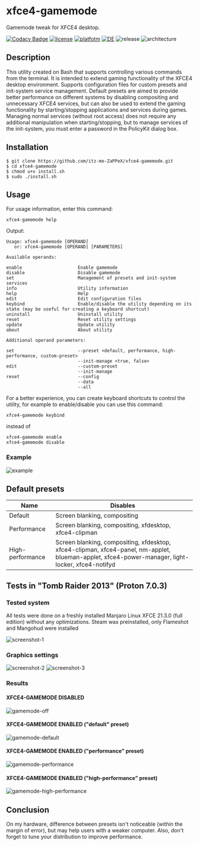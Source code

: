 # xfce4-gamemode

Gamemode tweak for XFCE4 desktop.

[![Codacy Badge](https://app.codacy.com/project/badge/Grade/146c6a2273a94ffca4a29359fd6f4076)](https://www.codacy.com/gh/itz-me-ZaPPeX/xfce4-gamemode/dashboard?utm_source=github.com&amp;utm_medium=referral&amp;utm_content=itz-me-ZaPPeX/xfce4-gamemode&amp;utm_campaign=Badge_Grade)
[![license](https://img.shields.io/badge/license-Apache%202.0-green)](https://github.com/itz-me-ZaPPeX/xfce4-gamemode/blob/main/LICENSE)
[![platfotm](https://img.shields.io/badge/platform-linux-lightgrey)](https://en.wikipedia.org/wiki/Linux)
[![DE](https://img.shields.io/badge/desktop%20environment-xfce4-blue)](https://www.xfce.org/?lang=en)
![release](https://img.shields.io/badge/last%20updated-05.07.2022-yellow)
![architecture](https://img.shields.io/badge/architecture-any-orange)

## Description

This utility created on Bash that supports controlling various commands from the terminal. It is intended to extend gaming functionality of the XFCE4 desktop environment. Supports configuration files for custom presets and init-system service management. Default presets are aimed to provide better performance on different systems by disabling compositing and unnecessary XFCE4 services, but can also be used to extend the gaming functionality by starting/stopping applications and services during games. Managing normal services (without root access) does not require any additional manipulation when starting/stopping, but to manage services of the init-system, you must enter a password in the PolicyKit dialog box.

## Installation

```
$ git clone https://github.com/itz-me-ZaPPeX/xfce4-gamemode.git
$ cd xfce4-gamemode
$ chmod u+x install.sh
$ sudo ./install.sh
```

## Usage

For usage information, enter this command:
```
xfce4-gamemode help
```
Output:
```
Usage: xfce4-gamemode [OPERAND]
   or: xfce4-gamemode [OPERAND] [PARAMETERS]

Available operands:

enable                     Enable gamemode
disable                    Disable gamemode
set                        Management of presets and init-system services
info                       Utility information
help                       Help
edit                       Edit configuration files
keybind                    Enable/disable the utility depending on its state (may be useful for creating a keyboard shortcut)
uninstall                  Uninstall utility
reset                      Reset utility settings
update                     Update utility
about                      About utility

Additional operand parameters:

set                        --preset <default, performance, high-performance, custom-preset>
                           --init-manage <true, false>
edit                       --custom-preset
                           --init-manage
reset                      --config
                           --data
                           --all
```
For a better experience, you can create keyboard shortcuts to control the utility, for example to enable/disable you can use this command:
```
xfce4-gamemode keybind
```
instead of
```
xfce4-gamemode enable
xfce4-gamemode disable
```

### Example

![example](https://github.com/itz-me-ZaPPeX/xfce4-gamemode/blob/main/images/example.png)

## Default presets

| Name | Disables |
| ---- | -------- |
| Default | Screen blanking, compositing |
| Performance | Screen blanking, compositing, xfdesktop, xfce4-clipman |
| High-performance | Screen blanking, compositing, xfdesktop, xfce4-clipman, xfce4-panel, nm-applet, blueman-applet, xfce4-power-manager, light-locker, xfce4-notifyd |

## Tests in "Tomb Raider 2013" (Proton 7.0.3)

### Tested system

All tests were done on a freshly installed Manjaro Linux XFCE 21.3.0 (full edition) without any optimizations. Steam was preinstalled, only Flameshot and Mangohud were installed

![screenshot-1](https://github.com/itz-me-ZaPPeX/xfce4-gamemode/blob/main/images/screenshot-1.png)

### Graphics settings

![screenshot-2](https://github.com/itz-me-ZaPPeX/xfce4-gamemode/blob/main/images/screenshot-2.png)
![screenshot-3](https://github.com/itz-me-ZaPPeX/xfce4-gamemode/blob/main/images/screenshot-3.png)

### Results

#### XFCE4-GAMEMODE DISABLED

![gamemode-off](https://github.com/itz-me-ZaPPeX/xfce4-gamemode/blob/main/images/gamemode-off.png)

#### XFCE4-GAMEMODE ENABLED ("default" preset)

![gamemode-default](https://github.com/itz-me-ZaPPeX/xfce4-gamemode/blob/main/images/gamemode-default.png)

#### XFCE4-GAMEMODE ENABLED ("performance" preset)

![gamemode-performance](https://github.com/itz-me-ZaPPeX/xfce4-gamemode/blob/main/images/gamemode-performace.png)

#### XFCE4-GAMEMODE ENABLED ("high-performance" preset)

![gamemode-high-performance](https://github.com/itz-me-ZaPPeX/xfce4-gamemode/blob/main/images/gamemode-high-performance.png)

## Conclusion

On my hardware, difference between presets isn't noticeable (within the margin of error), but may help users with a weaker computer.
Also, don't forget to tune your distribution to improve performance.
